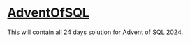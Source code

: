 # [AdventOfSQL](https://adventofsql.com/)

This will contain all 24 days solution for Advent of SQL 2024.
